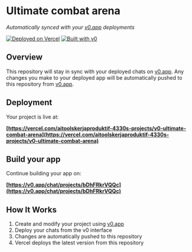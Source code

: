 # Ultimate combat arena

*Automatically synced with your [v0.app](https://v0.app) deployments*

[![Deployed on Vercel](https://img.shields.io/badge/Deployed%20on-Vercel-black?style=for-the-badge&logo=vercel)](https://vercel.com/aitoolskerjaproduktif-4330s-projects/v0-ultimate-combat-arena)
[![Built with v0](https://img.shields.io/badge/Built%20with-v0.app-black?style=for-the-badge)](https://v0.app/chat/projects/bDhFRkrVQQc)

## Overview

This repository will stay in sync with your deployed chats on [v0.app](https://v0.app).
Any changes you make to your deployed app will be automatically pushed to this repository from [v0.app](https://v0.app).

## Deployment

Your project is live at:

**[https://vercel.com/aitoolskerjaproduktif-4330s-projects/v0-ultimate-combat-arena](https://vercel.com/aitoolskerjaproduktif-4330s-projects/v0-ultimate-combat-arena)**

## Build your app

Continue building your app on:

**[https://v0.app/chat/projects/bDhFRkrVQQc](https://v0.app/chat/projects/bDhFRkrVQQc)**

## How It Works

1. Create and modify your project using [v0.app](https://v0.app)
2. Deploy your chats from the v0 interface
3. Changes are automatically pushed to this repository
4. Vercel deploys the latest version from this repository